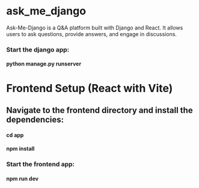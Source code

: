 # ask_me_django

Ask-Me-Django is a Q&A platform built with Django and React. It allows users to ask questions, provide answers, and engage in discussions.


### Start the django app:
#### python manage.py runserver


# Frontend Setup (React with Vite)

## Navigate to the frontend directory and install the dependencies:

#### cd app
#### npm install

### Start the frontend app:
#### npm run dev

